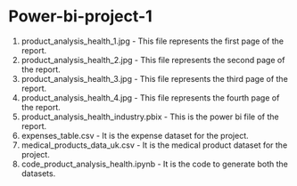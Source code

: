 # Power-bi-project-1
1. product_analysis_health_1.jpg - This file represents the first page of the report.
2. product_analysis_health_2.jpg - This file represents the second page of the report.
3. product_analysis_health_3.jpg - This file represents the third page of the report.
4. product_analysis_health_4.jpg - This file represents the fourth page of the report.
5. product_analysis_health_industry.pbix - This is the power bi file of the report.
6. expenses_table.csv - It is the expense dataset for the project.
7. medical_products_data_uk.csv - It is the medical product dataset for the project.
8. code_product_analysis_health.ipynb - It is the code to generate both the datasets.
